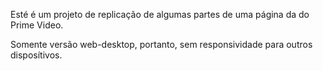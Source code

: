 Esté é um projeto de replicação de algumas partes de uma página da do Prime Video. 

Somente versão web-desktop, portanto, sem responsividade para outros disposítivos. 
